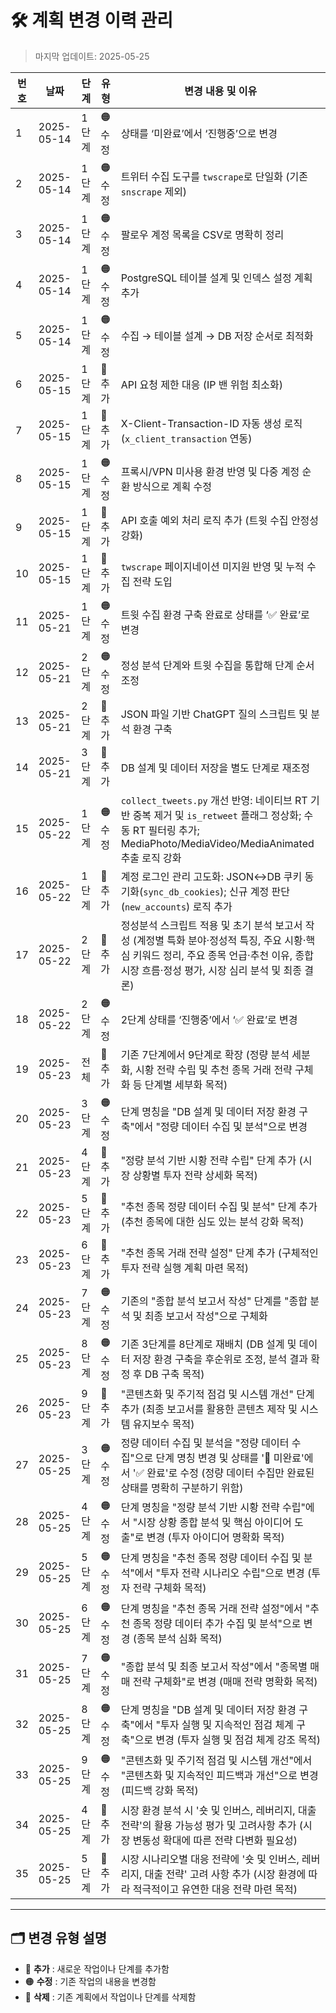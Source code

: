 # 🛠️ 계획 변경 이력 관리

> 마지막 업데이트: 2025-05-25

| 번호 | 날짜         | 단계  | 유형    | 변경 내용 및 이유                                                                                                                     |
| -- | ---------- | --- | ----- | ------------------------------------------------------------------------------------------------------------------------------ |
| 1  | 2025-05-14 | 1단계 | 🟠 수정 | 상태를 ‘미완료’에서 ‘진행중’으로 변경                                                                                                         |
| 2  | 2025-05-14 | 1단계 | 🟠 수정 | 트위터 수집 도구를 `twscrape`로 단일화 (기존 `snscrape` 제외)                                                                                  |
| 3  | 2025-05-14 | 1단계 | 🟠 수정 | 팔로우 계정 목록을 CSV로 명확히 정리                                                                                                         |
| 4  | 2025-05-14 | 1단계 | 🟠 수정 | PostgreSQL 테이블 설계 및 인덱스 설정 계획 추가                                                                                               |
| 5  | 2025-05-14 | 1단계 | 🟠 수정 | 수집 → 테이블 설계 → DB 저장 순서로 최적화                                                                                                    |
| 6  | 2025-05-15 | 1단계 | 🔵 추가 | API 요청 제한 대응 (IP 밴 위험 최소화)                                                                                                     |
| 7  | 2025-05-15 | 1단계 | 🔵 추가 | X-Client-Transaction-ID 자동 생성 로직 (`x_client_transaction` 연동)                                                                   |
| 8  | 2025-05-15 | 1단계 | 🟠 수정 | 프록시/VPN 미사용 환경 반영 및 다중 계정 순환 방식으로 계획 수정                                                                                        |
| 9  | 2025-05-15 | 1단계 | 🔵 추가 | API 호출 예외 처리 로직 추가 (트윗 수집 안정성 강화)                                                                                              |
| 10 | 2025-05-15 | 1단계 | 🔵 추가 | `twscrape` 페이지네이션 미지원 반영 및 누적 수집 전략 도입                                                                                         |
| 11 | 2025-05-21 | 1단계 | 🟠 수정 | 트윗 수집 환경 구축 완료로 상태를 ‘✅ 완료’로 변경                                                                                                 |
| 12 | 2025-05-21 | 2단계 | 🟠 수정 | 정성 분석 단계와 트윗 수집을 통합해 단계 순서 조정                                                                                                  |
| 13 | 2025-05-21 | 2단계 | 🔵 추가 | JSON 파일 기반 ChatGPT 질의 스크립트 및 분석 환경 구축                                                                                          |
| 14 | 2025-05-21 | 3단계 | 🔵 추가 | DB 설계 및 데이터 저장을 별도 단계로 재조정                                                                                                     |
| 15 | 2025-05-22 | 1단계 | 🟠 수정 | `collect_tweets.py` 개선 반영: 네이티브 RT 기반 중복 제거 및 `is_retweet` 플래그 정상화; 수동 RT 필터링 추가; MediaPhoto/MediaVideo/MediaAnimated 추출 로직 강화 |
| 16 | 2025-05-22 | 1단계 | 🔵 추가 | 계정 로그인 관리 고도화: JSON↔DB 쿠키 동기화(`sync_db_cookies`); 신규 계정 판단(`new_accounts`) 로직 추가                                               |
| 17 | 2025-05-22 | 2단계 | 🔵 추가 | 정성분석 스크립트 적용 및 초기 분석 보고서 작성 (계정별 특화 분야·정성적 특징, 주요 시황·핵심 키워드 정리, 주요 종목 언급·추천 이유, 종합 시장 흐름·정성 평가, 시장 심리 분석 및 최종 결론)              |
| 18 | 2025-05-22 | 2단계 | 🟠 수정 | 2단계 상태를 ‘진행중’에서 ‘✅ 완료’로 변경                                                                                                     |
| 19 | 2025-05-23 | 전체  | 🔵 추가 | 기존 7단계에서 9단계로 확장 (정량 분석 세분화, 시황 전략 수립 및 추천 종목 거래 전략 구체화 등 단계별 세부화 목적)                                                          |
| 20 | 2025-05-23 | 3단계 | 🟠 수정 | 단계 명칭을 "DB 설계 및 데이터 저장 환경 구축"에서 "정량 데이터 수집 및 분석"으로 변경                                                                          |
| 21 | 2025-05-23 | 4단계 | 🔵 추가 | "정량 분석 기반 시황 전략 수립" 단계 추가 (시장 상황별 투자 전략 상세화 목적)                                                                                |
| 22 | 2025-05-23 | 5단계 | 🔵 추가 | "추천 종목 정량 데이터 수집 및 분석" 단계 추가 (추천 종목에 대한 심도 있는 분석 강화 목적)                                                                        |
| 23 | 2025-05-23 | 6단계 | 🔵 추가 | "추천 종목 거래 전략 설정" 단계 추가 (구체적인 투자 전략 실행 계획 마련 목적)                                                                                |
| 24 | 2025-05-23 | 7단계 | 🟠 수정 | 기존의 "종합 분석 보고서 작성" 단계를 "종합 분석 및 최종 보고서 작성"으로 구체화                                                                               |
| 25 | 2025-05-23 | 8단계 | 🟠 수정 | 기존 3단계를 8단계로 재배치 (DB 설계 및 데이터 저장 환경 구축을 후순위로 조정, 분석 결과 확정 후 DB 구축 목적)                                                          |
| 26 | 2025-05-23 | 9단계 | 🔵 추가 | "콘텐츠화 및 주기적 점검 및 시스템 개선" 단계 추가 (최종 보고서를 활용한 콘텐츠 제작 및 시스템 유지보수 목적)                                                              |
| 27 | 2025-05-25 | 3단계 | 🟠 수정 | 정량 데이터 수집 및 분석을 "정량 데이터 수집"으로 단계 명칭 변경 및 상태를 '🔲 미완료'에서 '✅ 완료'로 수정 (정량 데이터 수집만 완료된 상태를 명확히 구분하기 위함) |
| 28 | 2025-05-25 | 4단계 | 🟠 수정 | 단계 명칭을 "정량 분석 기반 시황 전략 수립"에서 "시장 상황 종합 분석 및 핵심 아이디어 도출"로 변경 (투자 아이디어 명확화 목적)                        |
| 29 | 2025-05-25 | 5단계 | 🟠 수정 | 단계 명칭을 "추천 종목 정량 데이터 수집 및 분석"에서 "투자 전략 시나리오 수립"으로 변경 (투자 전략 구체화 목적)                                 |
| 30 | 2025-05-25 | 6단계 | 🟠 수정 | 단계 명칭을 "추천 종목 거래 전략 설정"에서 "추천 종목 정량 데이터 추가 수집 및 분석"으로 변경 (종목 분석 심화 목적)                              |
| 31 | 2025-05-25 | 7단계 | 🟠 수정 | "종합 분석 및 최종 보고서 작성"에서 "종목별 매매 전략 구체화"로 변경 (매매 전략 명확화 목적)                                            |
| 32 | 2025-05-25 | 8단계 | 🟠 수정 | 단계 명칭을 "DB 설계 및 데이터 저장 환경 구축"에서 "투자 실행 및 지속적인 점검 체계 구축"으로 변경 (투자 실행 및 점검 체계 강조 목적)                  |
| 33 | 2025-05-25 | 9단계 | 🟠 수정 | "콘텐츠화 및 주기적 점검 및 시스템 개선"에서 "콘텐츠화 및 지속적인 피드백과 개선"으로 변경 (피드백 강화 목적)                                   |
| 34 | 2025-05-25 | 4단계 | 🔵 추가 | 시장 환경 분석 시 '숏 및 인버스, 레버리지, 대출 전략'의 활용 가능성 평가 및 고려사항 추가 (시장 변동성 확대에 따른 전략 다변화 필요성) |
| 35 | 2025-05-25 | 5단계 | 🔵 추가 | 시장 시나리오별 대응 전략에 '숏 및 인버스, 레버리지, 대출 전략' 고려 사항 추가 (시장 환경에 따라 적극적이고 유연한 대응 전략 마련 목적) |

---

## 🗂️ **변경 유형 설명**

* 🔵 **추가** : 새로운 작업이나 단계를 추가함
* 🟠 **수정** : 기존 작업의 내용을 변경함
* 🔴 **삭제** : 기존 계획에서 작업이나 단계를 삭제함
